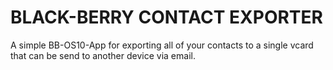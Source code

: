 # BLACK-BERRY CONTACT EXPORTER
A simple BB-OS10-App for exporting all of your contacts to a single vcard that can be send to another device via email.
